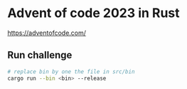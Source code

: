 # Advent of code 2023 in Rust

https://adventofcode.com/ 

## Run challenge

```sh
# replace bin by one the file in src/bin
cargo run --bin <bin> --release
```
